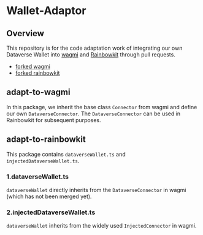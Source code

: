 
# Wallet-Adaptor

## Overview

This repository is for the code adaptation work of integrating our own Dataverse Wallet into [wagmi](https://github.com/wagmi-dev/references) and [Rainbowkit](https://github.com/rainbow-me/rainbowkit) through pull requests.

- [forked wagmi](https://github.com/dataverse-os/wagmi-references)
- [forked rainbowkit](https://github.com/dataverse-os/rainbowkit)

## adapt-to-wagmi

In this package, we inherit the base class `Connector` from wagmi and define our own `DataverseConnector`. The `DataverseConnector` can be used in Rainbowkit for subsequent purposes.

## adapt-to-rainbowkit

This package contains
`dataverseWallet.ts` and `injectedDataverseWallet.ts`.

### 1.dataverseWallet.ts

`dataverseWallet` directly inherits from the `DataverseConnector` in wagmi (which has not been merged yet).

### 2.injectedDataverseWallet.ts

`dataverseWallet` inherits from the widely used `InjectedConnector` in wagmi.
